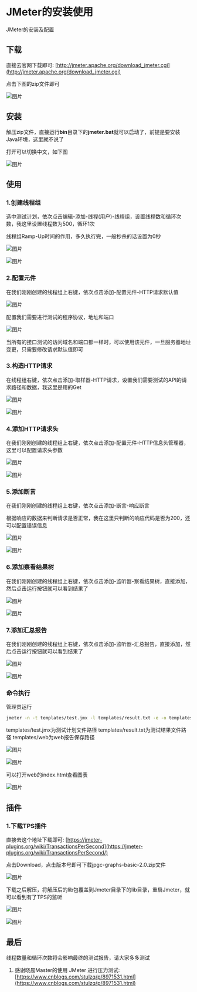 # JMeter的安装使用

JMeter的安装及配置

## 下载

直接去官网下载即可: [http://jmeter.apache.org/download_jmeter.cgi](http://jmeter.apache.org/download_jmeter.cgi)

点击下图的zip文件即可

![图片](https://cdn.jsdelivr.net/gh/wliduo/CDN@master/2019/11/20191114001.png)

## 安装

解压zip文件，直接运行**bin**目录下的**jmeter.bat**就可以启动了，前提是要安装Java环境，这里就不说了

打开可以切换中文，如下图

![图片](https://cdn.jsdelivr.net/gh/wliduo/CDN@master/2019/11/20191114002.png)

## 使用

### 1.创建线程组

选中测试计划，依次点击编辑-添加-线程(用户)-线程组，设置线程数和循环次数，我这里设置线程数为500，循环1次

线程组Ramp-Up时间的作用，多久执行完，一般秒杀的话设置为0秒

![图片](https://cdn.jsdelivr.net/gh/wliduo/CDN@master/2019/11/20191114003.png)

![图片](https://cdn.jsdelivr.net/gh/wliduo/CDN@master/2019/11/20191114004.png)

### 2.配置元件

在我们刚刚创建的线程组上右键，依次点击添加-配置元件-HTTP请求默认值

![图片](https://cdn.jsdelivr.net/gh/wliduo/CDN@master/2019/11/20191114005.png)

配置我们需要进行测试的程序协议，地址和端口

![图片](https://cdn.jsdelivr.net/gh/wliduo/CDN@master/2019/11/20191114006.png)

当所有的接口测试的访问域名和端口都一样时，可以使用该元件，一旦服务器地址变更，只需要修改请求默认值即可

### 3.构造HTTP请求

在线程组右键，依次点击添加-取样器-HTTP请求，设置我们需要测试的API的请求路径和数据，我这里是用的Get

![图片](https://cdn.jsdelivr.net/gh/wliduo/CDN@master/2019/11/20191114007.png)

![图片](https://cdn.jsdelivr.net/gh/wliduo/CDN@master/2019/11/20191114008.png)

### 4.添加HTTP请求头

在我们刚刚创建的线程组上右键，依次点击添加-配置元件-HTTP信息头管理器，这里可以配置请求头参数

![图片](https://cdn.jsdelivr.net/gh/wliduo/CDN@master/2019/11/20191114009.png)

![图片](https://cdn.jsdelivr.net/gh/wliduo/CDN@master/2019/11/20191114010.png)

### 5.添加断言

在我们刚刚创建的线程组上右键，依次点击添加-断言-响应断言

根据响应的数据来判断请求是否正常，我在这里只判断的响应代码是否为200，还可以配置错误信息

![图片](https://cdn.jsdelivr.net/gh/wliduo/CDN@master/2019/11/20191114011.png)

![图片](https://cdn.jsdelivr.net/gh/wliduo/CDN@master/2019/11/20191114012.png)

### 6.添加察看结果树

在我们刚刚创建的线程组上右键，依次点击添加-监听器-察看结果树，直接添加，然后点击运行按钮就可以看到结果了

![图片](https://cdn.jsdelivr.net/gh/wliduo/CDN@master/2019/11/20191114013.png)

![图片](https://cdn.jsdelivr.net/gh/wliduo/CDN@master/2019/11/20191114014.png)

### 7.添加汇总报告

在我们刚刚创建的线程组上右键，依次点击添加-监听器-汇总报告，直接添加，然后点击运行按钮就可以看到结果了

![图片](https://cdn.jsdelivr.net/gh/wliduo/CDN@master/2019/11/20191114015.png)

![图片](https://cdn.jsdelivr.net/gh/wliduo/CDN@master/2019/11/20191114016.png)

### 命令执行

管理员运行

```bash
jmeter -n -t templates/test.jmx -l templates/result.txt -e -o templates/web
```

templates/test.jmx为测试计划文件路径
templates/result.txt为测试结果文件路径
templates/web为web报告保存路径

![图片](https://cdn.jsdelivr.net/gh/wliduo/CDN@master/2019/11/20191114017.png)

![图片](https://cdn.jsdelivr.net/gh/wliduo/CDN@master/2019/11/20191114018.png)

可以打开web的index.html查看图表

![图片](https://cdn.jsdelivr.net/gh/wliduo/CDN@master/2019/11/20191114019.png)

## 插件

### 1.下载TPS插件

直接去这个地址下载即可: [https://jmeter-plugins.org/wiki/TransactionsPerSecond](https://jmeter-plugins.org/wiki/TransactionsPerSecond/)

点击Download，点击版本号即可下载jpgc-graphs-basic-2.0.zip文件

![图片](https://cdn.jsdelivr.net/gh/wliduo/CDN@master/2019/11/20191114020.png)

下载之后解压，将解压后的lib包覆盖到Jmeter目录下的lib目录，重启Jmeter，就可以看到有了TPS的监听

![图片](https://cdn.jsdelivr.net/gh/wliduo/CDN@master/2019/11/20191114021.png)

![图片](https://cdn.jsdelivr.net/gh/wliduo/CDN@master/2019/11/20191114022.png)

## 最后

线程数量和循环次数将会影响最终的测试报告，请大家多多测试

1. 感谢晓晨Master的使用 JMeter 进行压力测试: [https://www.cnblogs.com/stulzq/p/8971531.html](https://www.cnblogs.com/stulzq/p/8971531.html)